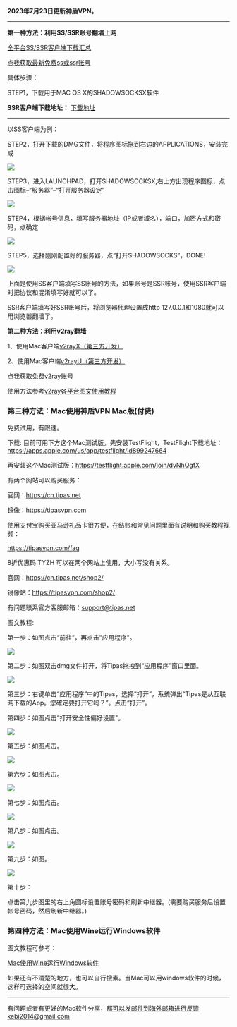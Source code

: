 **2023年7月23日更新神盾VPN。**

***

**第一种方法：利用SS/SSR账号翻墙上网**

[全平台SS/SSR客户端下载汇总](http://www.mediafire.com/folder/sfqz8bmodqdx5/shadowsocks相关客户端)

[点我获取最新免费ss或ssr账号](https://github.com/Alvin9999/new-pac/wiki/ss%E5%85%8D%E8%B4%B9%E8%B4%A6%E5%8F%B7)

具体步骤：

STEP1，下载用于MAC OS X的SHADOWSOCKSX软件 

**SSR客户端下载地址：** [下载地址](https://github.com/shadowsocksr-backup/ShadowsocksX-NG/releases) 

***

以SS客户端为例：

STEP2，打开下载的DMG文件，将程序图标拖到右边的APPLICATIONS，安装完成

![](https://fastly.jsdelivr.net/gh/Alvin9999/pac2/MAC1.png)

STEP3，进入LAUNCHPAD，打开SHADOWSOCKSX,右上方出现程序图标，点击图标–“服务器”–“打开服务器设定”

![](https://fastly.jsdelivr.net/gh/Alvin9999/pac2/MAC2.png)

STEP4，根据帐号信息，填写服务器地址（IP或者域名），端口，加密方式和密码，点确定

![](https://fastly.jsdelivr.net/gh/Alvin9999/pac2/MAC3.png)

STEP5，选择刚刚配置好的服务器，点“打开SHADOWSOCKS”，DONE!

![](https://fastly.jsdelivr.net/gh/Alvin9999/pac2/MAC4.png)

上面是使用SS客户端填写SS账号的方法，如果账号是SSR账号，使用SSR客户端时把协议和混淆填写好就可以了。

SSR客户端填写好SSR账号后，将浏览器代理设置成http 127.0.0.1和1080就可以用浏览器翻墙了。

**第二种方法：利用v2ray翻墙**

1、使用Mac客户端[v2rayX（第三方开发）](https://github.com/insisttech/v2rayX-copy/releases) 

2、使用Mac客户端[v2rayU（第三方开发）](https://github.com/yanue/V2rayU/releases)  

[点我获取免费v2ray账号](https://github.com/Alvin9999/new-pac/wiki/v2ray%E5%85%8D%E8%B4%B9%E8%B4%A6%E5%8F%B7)

使用方法参考[v2ray各平台图文使用教程](https://github.com/Alvin9999/new-pac/wiki/v2ray%E5%90%84%E5%B9%B3%E5%8F%B0%E5%9B%BE%E6%96%87%E4%BD%BF%E7%94%A8%E6%95%99%E7%A8%8B)

### 第三种方法：Mac使用神盾VPN Mac版(付费)

免费试用，有限速。

下载: 目前可用下方这个Mac测试版。先安装TestFlight，TestFlight下载地址：https://apps.apple.com/us/app/testflight/id899247664 

再安装这个Mac测试版：https://testflight.apple.com/join/dvNhQgfX

有两个网站可以购买服务：

官网：https://cn.tipas.net

镜像：https://tipasvpn.com

使用支付宝购买亚马逊礼品卡很方便，在结账和常见问题里面有说明和购买教程视频：

https://tipasvpn.com/faq

8折优惠码 TYZH 可以在两个网站上使用，大小写没有关系。

官网：https://cn.tipas.net/shop2/

镜像站：https://tipasvpn.com/shop2/

有问题联系官方客服邮箱：support@tipas.net

图文教程:

第一步：如图点击“前往”，再点击"应用程序"。

![](https://fastly.jsdelivr.net/gh/Alvin9999/pac2/softimag/mac1.png)

第二步：如图双击dmg文件打开，将Tipas拖拽到“应用程序”窗口里面。

![](https://fastly.jsdelivr.net/gh/Alvin9999/pac2/softimag/mac2.png)

第三步：右键单击“应用程序”中的Tipas，选择“打开”，系统弹出“Tipas是从互联网下载的App。您確定要打开它吗？”。点击“打开”。

第四步：如图点击“打开安全性偏好设置"。

![](https://fastly.jsdelivr.net/gh/Alvin9999/pac2/softimag/mac3.png)

第五步：如图点击。

![](https://fastly.jsdelivr.net/gh/Alvin9999/pac2/softimag/mac4.png)

第六步：如图点击。

![](https://fastly.jsdelivr.net/gh/Alvin9999/pac2/softimag/mac5.png)

第七步：如图点击。

![](https://fastly.jsdelivr.net/gh/Alvin9999/pac2/softimag/mac6.png)

第八步：如图点击。

![](https://fastly.jsdelivr.net/gh/Alvin9999/pac2/softimag/mac7.png)

第九步：如图。

![](https://fastly.jsdelivr.net/gh/Alvin9999/pac2/softimag/mac8.png)

第十步：

点击第九步图里的右上角圆标设置账号密码和刷新中继器。(需要购买服务后设置帐号密码，然后刷新中继器。)

### 第四种方法：Mac使用Wine运行Windows软件

图文教程可参考：

[Mac使用Wine运行Windows软件](https://www.xiebruce.top/1077.html)

如果还有不清楚的地方，也可以自行搜素。当Mac可以用windows软件的时候，这样可选择的空间就很大。

***

有问题或者有更好的Mac软件分享，都可以发邮件到海外邮箱进行反馈kebi2014@gmail.com